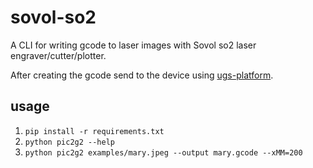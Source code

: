 # sovol-so2
A CLI for writing gcode to laser images with Sovol so2 laser engraver/cutter/plotter.

After creating the gcode send to the device using [ugs-platform](https://winder.github.io/ugs_website/guide/platform/).
## usage
1. `pip install -r requirements.txt`
2. `python pic2g2 --help`
3. `python pic2g2 examples/mary.jpeg --output mary.gcode --xMM=200`
